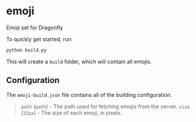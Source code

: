 # emoji
Emoji set for Dragonfly

To quickly get started, run:
```bash
python build.py
```
This will create a `build` folder, which will contain all emojis.

## Configuration
The `emoji-build.json` file contains all of the building configuration.

> `path` (`path`) - The path used for fetching emojis from the server.
> `size` (`32px`) - The size of each emoji, in pixels.